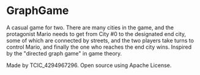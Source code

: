 # GraphGame
A casual game for two. There are many cities in the game, and the protagonist Mario needs to get from City #0 to the designated end city, some of which are connected by streets, and the two players take turns to control Mario, and finally the one who reaches the end city wins. Inspired by the "directed graph game" in game theory.

Made by TCIC_4294967296. Open source using Apache License.
